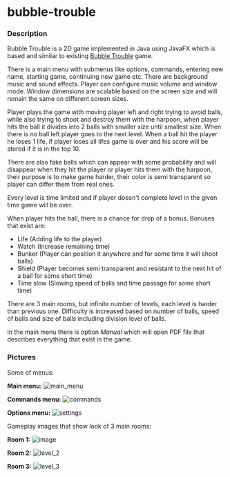 # bubble-trouble

### Description

Bubble Trouble is a 2D game implemented in Java using JavaFX which is based and similar to existing [Bubble Trouble](https://www.miniclip.com/games/bubble-trouble/en/) game.

There is a main menu with submenus like options, commands, entering new name, starting game, continuing new game etc.
There are background music and sound effects.
Player can configure music volume and window mode.
Window dimensions are scalable based on the screen size and will remain the same on different screen sizes.

Player plays the game with moving player left and right trying to avoid balls, while also trying to shoot and destroy them with the harpoon, when player hits the ball it divides into 2 balls with smaller size until smallest size. When there is no ball left player goes to the next level. When a ball hit the player he loses 1 life, if player loses all lifes game is over and his score will be stored if it is in the top 10. 

There are also fake balls which can appear with some probability and will disappear when they hit the player or player hits them with the harpoon, their purpose is to make game harder, their color is semi transparent so player can differ them from real ones.

Every level is time limited and if player doesn't complete level in the given time game will be over.

When player hits the ball, there is a chance for drop of a bonus. Bonuses that exist are:
- Life (Adding life to the player)
- Watch (Increase remaining time)
- Bunker (Player can position it anywhere and for some time it will shoot balls)
- Shield (Player becomes semi transparent and resistant to the next hit of a ball for some short time)
- Time slow (Slowing speed of balls and time passage for some short time)

There are 3 main rooms, but infinite number of levels, each level is harder than previous one. Difficulty is increased based on number of balls, 
speed of balls and size of balls including division level of balls.

In the main menu there is option *Manual* which will open PDF file that describes everything that exist in the game.

### Pictures

Some of menus:

**Main menu:**
![main_menu](https://user-images.githubusercontent.com/48600224/126399898-ef4f0ed7-6667-4e4a-ac54-63599c0be7d5.png)

**Commands menu:**
![commands](https://user-images.githubusercontent.com/48600224/126399983-4bad03af-903a-43a3-8a82-149b5e73cbbb.png)

**Options menu:**
![settings](https://user-images.githubusercontent.com/48600224/126400005-e0715e31-7af5-46ce-8ec1-9c6cc410f088.png)

Gameplay images that show look of 3 main rooms:

**Room 1:**
![image](https://user-images.githubusercontent.com/48600224/109743867-ab76c100-7bd1-11eb-899b-e5f030d4e525.png)

**Room 2:**
![level_2](https://user-images.githubusercontent.com/48600224/126400170-6dbcadfd-0cf5-405a-85e2-084c34af3b81.png)

**Room 3:**
![level_3](https://user-images.githubusercontent.com/48600224/126400174-2fd88348-ca3f-4042-bccb-532d17393686.png)
